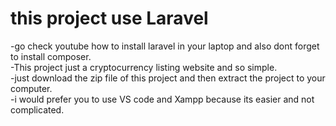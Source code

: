 # this project use Laravel

-go check youtube how to install laravel in your laptop and also dont forget to install composer.
<br>-This project just a cryptocurrency listing website and so simple.
<br>-just download the zip file of this project and then extract the project to your computer.
<br>-i would prefer you to use VS code and Xampp because its easier and not complicated.
